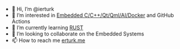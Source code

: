 - 👋 Hi, I’m @ierturk
- 👀 I’m interested in [Embedded C/C++/Qt/Qml/AI/Docker](https://github.com/ierturk/qt-qml-ai-collection) and GitHub Actions
- 🌱 I’m currently learning [RUST]([https://gohugo.io/](https://www.rust-lang.org))
- 💞️ I’m looking to collaborate on the Embedded Systems
- 📫 How to reach me [erturk.me](https://erturk.me/contact)

<!---
ierturk/ierturk is a ✨ special ✨ repository because its `README.md` (this file) appears on your GitHub profile.
You can click the Preview link to take a look at your changes.
--->
